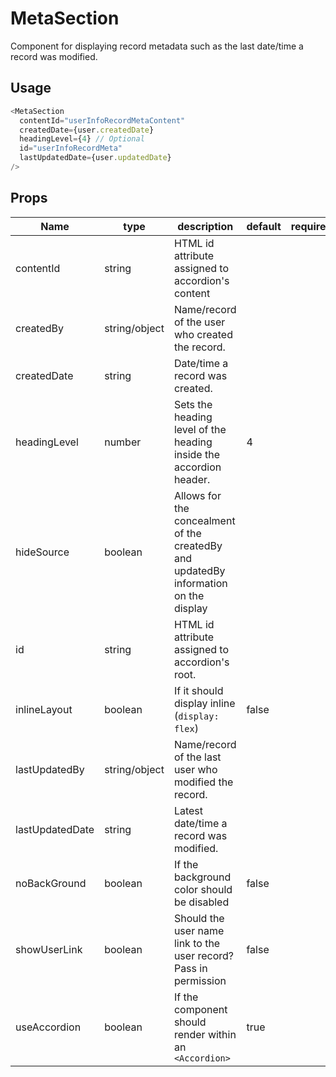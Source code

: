 # MetaSection
Component for displaying record metadata such as the last date/time a record was modified.

## Usage
```js
<MetaSection
  contentId="userInfoRecordMetaContent"
  createdDate={user.createdDate}
  headingLevel={4} // Optional
  id="userInfoRecordMeta"
  lastUpdatedDate={user.updatedDate}
/>
```

## Props
Name | type | description | default | required
--- | --- | --- | --- | ---
contentId | string | HTML id attribute assigned to accordion's content |  |
createdBy | string/object | Name/record of the user who created the record. |  |
createdDate | string | Date/time a record was created. |  |
headingLevel | number | Sets the heading level of the heading inside the accordion header. | 4 |
hideSource | boolean | Allows for the concealment of the createdBy and updatedBy information on the display
id | string | HTML id attribute assigned to accordion's root. |  |
inlineLayout | boolean | If it should display inline (`display: flex`) | false |
lastUpdatedBy | string/object | Name/record of the last user who modified the record. |  |
lastUpdatedDate | string | Latest date/time a record was modified. |  |
noBackGround | boolean | If the background color should be disabled | false |
showUserLink | boolean | Should the user name link to the user record? Pass in permission | false |
useAccordion | boolean | If the component should render within an `<Accordion>` | true |
